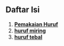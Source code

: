 ## Daftar Isi

1. **[Pemakaian Huruf](bahasa/tes.md)**
2. **[huruf miring](bahasa/huruf.md)**
3. **[huruf tebal](bahasa/kata.md)**